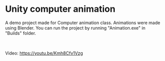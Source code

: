 # Unity computer animation

A demo project made for Computer animation class. Animations were made using Blender. You can run the project by running "Animation.exe" in "Builds" folder.

</br></br>Video: https://youtu.be/Kmh8Cfv1Vzg